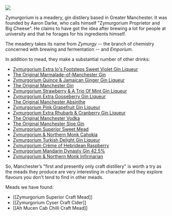 ![](https://zymurgorium.com/wp-content/uploads/2014/10/invert-logo-with-white-zymurgorium-min-300x189.png)

Zymurgorium is a meadery, gin distilery based in Greater Manchester. It was founded by Aaron Darke, who calls himself "Zymurgorium Proprietor and Big Cheese". He claims to have got the idea after
brewing a lot for people at university and that he forages for his ingredients himself.

The meadery takes its name from _Zymurgy_ -- the branch of chemistry concerned with brewing and fermentation -- and _Emporium_.

In addition to mead, they make a substantial number of other drinks:

* [Zymurgorium Extra Io's Footsteps Sweet Violet Gin Liqueur](https://www.masterofmalt.com/liqueurs/zymurgorium/zymurgorium-extra-ios-footsteps-sweet-violet-gin-quintessential-range-liqueur/)
* [The Original Marmalade-of-Manchester Gin](https://www.masterofmalt.com/gin/the-zymurgorium/the-original-marmalade-of-manchester-gin/)
* [Zymurgorium Quince & Jamaican Ginger Gin Liqueur](https://www.masterofmalt.com/liqueurs/zymurgorium/zymurgorium-quince-and-jamaican-ginger-gin-liqueur-quintessential-range-liqueurs/)
* [The Original Manchester Gin](https://www.masterofmalt.com/gin/zymurgorium/the-original-manchester-gin/)
* [Zymurgorium Strawberry & A Trio Of Mint Gin Liqueur](https://www.masterofmalt.com/liqueurs/zymurgorium/zymurgorium-strawberry-and-a-trio-of-mint-gin-liqueur-quintessential-range/)
* [Zymurgorium Extra Gooseberry Gin Liqueur](https://www.masterofmalt.com/gin/zymurgorium/zymurgorium-extra-gooseberry-gin-quintessential-range-liqueur/)
* [The Original Manchester Absinthe](https://www.masterofmalt.com/absinthe/the-zymurgorium/the-original-manchester-absinthe/)
* [Zymurgorium Pink Grapefruit Gin Liqueur](https://www.masterofmalt.com/gin/zymurgorium/zymurgorium-pink-grapefruit-gin/)
* [Zymurgorium Extra Rhubarb & Cranberry Gin Liqueur](https://www.masterofmalt.com/gin/zymurgorium/zymurgorium-extra-rhubarb-and-cranberry-gin-quintessential-range-liqueur/)
* [The Original Manchester Vodka](https://www.masterofmalt.com/vodka/zymurgorium/the-original-manchester-vodka/)
* [The Original Manchester Sloe Gin](https://www.masterofmalt.com/gin/zymurgorium/the-original-manchester-sloe-gin/)
* [Zymurgorium Superior Sweet Mead](https://www.masterofmalt.com/mead/the-zymurgorium/zymurgorium-superior-sweet-mead/)
* [Zymurgorium & Northern Monk Cahokia](https://www.masterofmalt.com/gin/zymurgorium/zymurgorium-and-northern-monk-cahokia-gin/)
* [Zymurgorium Turkish Delight Gin Liqueur](https://www.masterofmalt.com/liqueurs/zymurgorium/zymurgorium-turkish-delight-gin-liqueur-quintessential-range-liqueur/)
* [Zymurgorium Crème of Hebridean Raspberry](https://www.masterofmalt.com/liqueurs/zymurgorium/zymurgorium-creme-of-hebridean-raspberry-liqueur/)
* [Zymurgorium Mandarin Dynasty Gin 42.5%](https://www.masterofmalt.com/gin/zymurgorium/zymurgorium-mandarin-dynasty-42-5-gin/)
* [Zymurgorium & Northern Monk Infirmarian](https://www.masterofmalt.com/gin/the-zymurgorium/zymurgorium-and-northern-monk-infirmarian-gin/)

So, Manchester’s "first and presently only craft distillery" is worth a try as the meads they produce are very interesting in character and they explore flavours you don't tend to find in other meads.

Meads we have found:

- [[Zymurgorium Superior Craft Mead]]
- [[Zymurgorium Cyser Craft Cider]]
- [[Ah Mucen Cab Chilli Craft Mead]]
